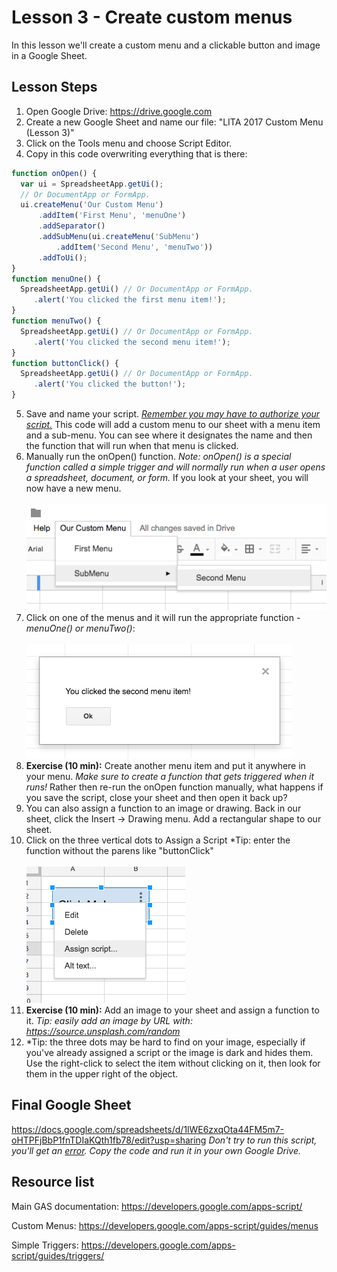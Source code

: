 # Lesson 3 - Create custom menus

In this lesson we'll create a custom menu and a clickable button and image in a Google Sheet.

## Lesson Steps

1. Open Google Drive: https://drive.google.com
2. Create a new Google Sheet and name our file: "LITA 2017 Custom Menu (Lesson 3)"
3. Click on the Tools menu and choose Script Editor. 
4. Copy in this code overwriting everything that is there:
```javascript
function onOpen() {
  var ui = SpreadsheetApp.getUi();
  // Or DocumentApp or FormApp.
  ui.createMenu('Our Custom Menu')
      .addItem('First Menu', 'menuOne')
      .addSeparator()
      .addSubMenu(ui.createMenu('SubMenu')
          .addItem('Second Menu', 'menuTwo'))
      .addToUi();
}
function menuOne() {
  SpreadsheetApp.getUi() // Or DocumentApp or FormApp.
     .alert('You clicked the first menu item!');
}
function menuTwo() {
  SpreadsheetApp.getUi() // Or DocumentApp or FormApp.
     .alert('You clicked the second menu item!');
}
function buttonClick() {
  SpreadsheetApp.getUi() // Or DocumentApp or FormApp.
     .alert('You clicked the button!');
}
```
5. Save and name your script. *[Remember you may have to authorize your script.](../authorize.md)* This code will add a custom menu to our sheet with a menu item and a sub-menu. You can see where it designates the name and then the function that will run when that menu is clicked. 
6. Manually run the onOpen() function. *Note: onOpen() is a special function called a simple trigger and will normally run when a user opens a spreadsheet, document, or form.* If you look at your sheet, you will now have a new menu.<br /><br />
![Image of Menu](custom_menu.png)
7. Click on one of the menus and it will run the appropriate function - *menuOne() or menuTwo()*:<br /><br />
![Image of Popup](popup.png)
8. **Exercise (10 min):** Create another menu item and put it anywhere in your menu. *Make sure to create a function that gets triggered when it runs!* Rather then re-run the onOpen function manually, what happens if you save the script, close your sheet and then open it back up?
9. You can also assign a function to an image or drawing. Back in our sheet, click the Insert -> Drawing menu. Add a rectangular shape to our sheet. 
10. Click on the three vertical dots to Assign a Script *Tip: enter the function without the parens like "buttonClick"<br /><br />
![Image of assign](assign.png)
10. **Exercise (10 min):** Add an image to your sheet and assign a function to it. *Tip: easily add an image by URL with: https://source.unsplash.com/random*
11. *Tip: the three dots may be hard to find on your image, especially if you've already assigned a script or the image is dark and hides them. Use the right-click to select the item without clicking on it, then look for them in the upper right of the object.

## Final Google Sheet

https://docs.google.com/spreadsheets/d/1lWE6zxqOta44FM5m7-oHTPFjBbP1fnTDIaKQth1fb78/edit?usp=sharing
*Don't try to run this script, you'll get an [error](../autherror.png). Copy the code and run it in your own Google Drive.*

## Resource list

Main GAS documentation: https://developers.google.com/apps-script/

Custom Menus: https://developers.google.com/apps-script/guides/menus

Simple Triggers: https://developers.google.com/apps-script/guides/triggers/
